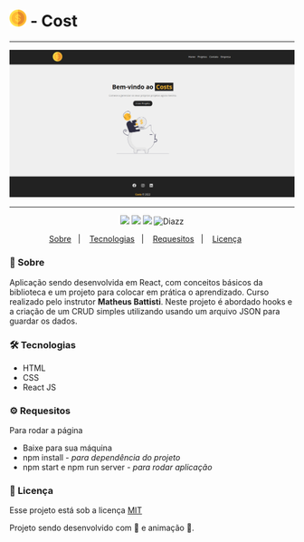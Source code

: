 # <img src="https://github.com/wevdiaz/Costs/blob/main/src/imgs/costs_logo.png?raw=true" width="30px" height="30px" /> - Cost

***
<p align="center">
    <img src="https://github.com/wevdiaz/Costs/blob/main/images/tela_Cost.png?raw=true" />
</p>

***

<p align="center">  
      <a>
          <img src="https://img.shields.io/github/repo-size/wevdiaz/Costs?color=%231ABC9C">      
      </a>  
      <a>
          <img src="https://img.shields.io/github/license/wevdiaz/Costs?color=%231ABC9C">        
      </a>      
      <a>
          <img src="https://img.shields.io/github/languages/count/wevdiaz/Costs?color=%231ABC9C">       
      </a>      
      <a>          
          <img alt="Diazz" src="https://img.shields.io/badge/made%20by-Diazz-Costs?color=%231ABC9C"> 
      </a>      
  </p> 

<p align="center">
    <a href="#speech_balloon-sobre">Sobre</a>&nbsp;&nbsp;&nbsp;|&nbsp;&nbsp;&nbsp;
    <a href="#hammer_and_wrench-tecnologias">Tecnologias</a>&nbsp;&nbsp;&nbsp;|&nbsp;&nbsp;&nbsp;
    <a href="#gear-requesitos">Requesitos</a>&nbsp;&nbsp;&nbsp;|&nbsp;&nbsp;&nbsp;
    <a href="#scroll-licença">Licença</a>&nbsp;&nbsp;&nbsp;&nbsp;&nbsp;&nbsp;    
</p>

### :speech_balloon: Sobre

Aplicação sendo desenvolvida em React, com conceitos básicos da biblioteca e um projeto para colocar em prática o aprendizado. Curso realizado pelo instrutor **Matheus Battisti**. Neste projeto é abordado hooks e a criação de um CRUD simples utilizando usando um arquivo JSON para guardar os dados.
 
 ### :hammer_and_wrench: Tecnologias
 
 * HTML
 * CSS
 * React JS

### :gear: Requesitos

Para rodar a página

* Baixe para sua máquina
* npm install - *para dependência do projeto*
* npm start  e npm run server - *para rodar aplicação*

### :scroll: Licença

Esse projeto está sob a licença [MIT](https://github.com/wevdiaz/Costs/blob/main/LICENSE)

Projeto sendo desenvolvido com :blue_heart: e animação  :star_struck:.
